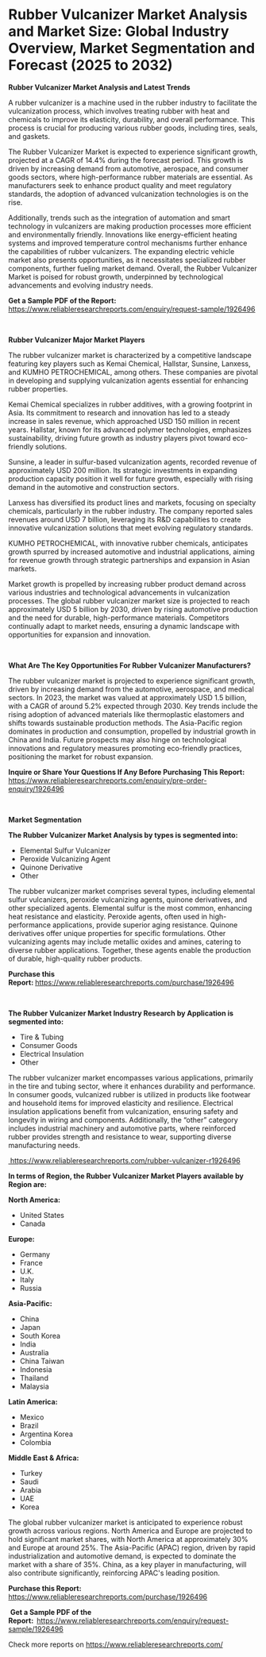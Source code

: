 <p><h1>Rubber Vulcanizer Market Analysis and Market Size: Global Industry Overview, Market Segmentation and Forecast (2025 to 2032)</h1></p><p><strong>Rubber Vulcanizer Market Analysis and Latest Trends</strong></p>
<p><p>A rubber vulcanizer is a machine used in the rubber industry to facilitate the vulcanization process, which involves treating rubber with heat and chemicals to improve its elasticity, durability, and overall performance. This process is crucial for producing various rubber goods, including tires, seals, and gaskets.</p><p>The Rubber Vulcanizer Market is expected to experience significant growth, projected at a CAGR of 14.4% during the forecast period. This growth is driven by increasing demand from automotive, aerospace, and consumer goods sectors, where high-performance rubber materials are essential. As manufacturers seek to enhance product quality and meet regulatory standards, the adoption of advanced vulcanization technologies is on the rise.</p><p>Additionally, trends such as the integration of automation and smart technology in vulcanizers are making production processes more efficient and environmentally friendly. Innovations like energy-efficient heating systems and improved temperature control mechanisms further enhance the capabilities of rubber vulcanizers. The expanding electric vehicle market also presents opportunities, as it necessitates specialized rubber components, further fueling market demand. Overall, the Rubber Vulcanizer Market is poised for robust growth, underpinned by technological advancements and evolving industry needs.</p></p>
<p><strong>Get a Sample PDF of the Report:&nbsp;</strong> <a href="https://www.reliableresearchreports.com/enquiry/request-sample/1926496?utm_campaign=3287&utm_medium=2&utm_source=Github&utm_content=ia&utm_term=28032025&utm_id=rubber-vulcanizer">https://www.reliableresearchreports.com/enquiry/request-sample/1926496</a></p>
<p>&nbsp;</p>
<p><strong>Rubber Vulcanizer Major Market Players</strong></p>
<p><p>The rubber vulcanizer market is characterized by a competitive landscape featuring key players such as Kemai Chemical, Hallstar, Sunsine, Lanxess, and KUMHO PETROCHEMICAL, among others. These companies are pivotal in developing and supplying vulcanization agents essential for enhancing rubber properties.</p><p>Kemai Chemical specializes in rubber additives, with a growing footprint in Asia. Its commitment to research and innovation has led to a steady increase in sales revenue, which approached USD 150 million in recent years. Hallstar, known for its advanced polymer technologies, emphasizes sustainability, driving future growth as industry players pivot toward eco-friendly solutions.</p><p>Sunsine, a leader in sulfur-based vulcanization agents, recorded revenue of approximately USD 200 million. Its strategic investments in expanding production capacity position it well for future growth, especially with rising demand in the automotive and construction sectors.</p><p>Lanxess has diversified its product lines and markets, focusing on specialty chemicals, particularly in the rubber industry. The company reported sales revenues around USD 7 billion, leveraging its R&D capabilities to create innovative vulcanization solutions that meet evolving regulatory standards.</p><p>KUMHO PETROCHEMICAL, with innovative rubber chemicals, anticipates growth spurred by increased automotive and industrial applications, aiming for revenue growth through strategic partnerships and expansion in Asian markets.</p><p>Market growth is propelled by increasing rubber product demand across various industries and technological advancements in vulcanization processes. The global rubber vulcanizer market size is projected to reach approximately USD 5 billion by 2030, driven by rising automotive production and the need for durable, high-performance materials. Competitors continually adapt to market needs, ensuring a dynamic landscape with opportunities for expansion and innovation.</p></p>
<p>&nbsp;</p>
<p><strong>What Are The Key Opportunities For Rubber Vulcanizer Manufacturers?</strong></p>
<p><p>The rubber vulcanizer market is projected to experience significant growth, driven by increasing demand from the automotive, aerospace, and medical sectors. In 2023, the market was valued at approximately USD 1.5 billion, with a CAGR of around 5.2% expected through 2030. Key trends include the rising adoption of advanced materials like thermoplastic elastomers and shifts towards sustainable production methods. The Asia-Pacific region dominates in production and consumption, propelled by industrial growth in China and India. Future prospects may also hinge on technological innovations and regulatory measures promoting eco-friendly practices, positioning the market for robust expansion.</p></p>
<p><strong>Inquire or Share Your Questions If Any Before Purchasing This Report:</strong> <a href="https://www.reliableresearchreports.com/enquiry/pre-order-enquiry/1926496?utm_campaign=3287&utm_medium=2&utm_source=Github&utm_content=ia&utm_term=28032025&utm_id=rubber-vulcanizer">https://www.reliableresearchreports.com/enquiry/pre-order-enquiry/1926496</a></p>
<p>&nbsp;</p>
<p><strong>Market Segmentation</strong></p>
<p><strong>The Rubber Vulcanizer Market Analysis by types is segmented into:</strong></p>
<p><ul><li>Elemental Sulfur Vulcanizer</li><li>Peroxide Vulcanizing Agent</li><li>Quinone Derivative</li><li>Other</li></ul></p>
<p><p>The rubber vulcanizer market comprises several types, including elemental sulfur vulcanizers, peroxide vulcanizing agents, quinone derivatives, and other specialized agents. Elemental sulfur is the most common, enhancing heat resistance and elasticity. Peroxide agents, often used in high-performance applications, provide superior aging resistance. Quinone derivatives offer unique properties for specific formulations. Other vulcanizing agents may include metallic oxides and amines, catering to diverse rubber applications. Together, these agents enable the production of durable, high-quality rubber products.</p></p>
<p><strong>Purchase this Report:&nbsp;</strong><a href="https://www.reliableresearchreports.com/purchase/1926496?utm_campaign=3287&utm_medium=2&utm_source=Github&utm_content=ia&utm_term=28032025&utm_id=rubber-vulcanizer">https://www.reliableresearchreports.com/purchase/1926496</a></p>
<p>&nbsp;</p>
<p><strong>The Rubber Vulcanizer Market Industry Research by Application is segmented into:</strong></p>
<p><ul><li>Tire & Tubing</li><li>Consumer Goods</li><li>Electrical Insulation</li><li>Other</li></ul></p>
<p><p>The rubber vulcanizer market encompasses various applications, primarily in the tire and tubing sector, where it enhances durability and performance. In consumer goods, vulcanized rubber is utilized in products like footwear and household items for improved elasticity and resilience. Electrical insulation applications benefit from vulcanization, ensuring safety and longevity in wiring and components. Additionally, the “other” category includes industrial machinery and automotive parts, where reinforced rubber provides strength and resistance to wear, supporting diverse manufacturing needs.</p></p>
<p><a href="https://www.reliableresearchreports.com/rubber-vulcanizer-r1926496?utm_campaign=3287&utm_medium=2&utm_source=Github&utm_content=ia&utm_term=28032025&utm_id=rubber-vulcanizer">&nbsp;https://www.reliableresearchreports.com/rubber-vulcanizer-r1926496</a></p>
<p><strong>In terms of Region, the Rubber Vulcanizer Market Players available by Region are:</strong></p>
<p>
    <p> <strong> North America: </strong>
        <ul>
            <li>United States</li>
            <li>Canada</li>
        </ul>
        </p> 
    <p> <strong> Europe: </strong>
        <ul>
            <li>Germany</li>
            <li>France</li>
            <li>U.K.</li>
            <li>Italy</li>
            <li>Russia</li>
        </ul>
        </p> 
    <p> <strong> Asia-Pacific: </strong>
        <ul>
            <li>China</li>
            <li>Japan</li>
            <li>South Korea</li>
            <li>India</li>
            <li>Australia</li>
            <li>China Taiwan</li>
            <li>Indonesia</li>
            <li>Thailand</li>
            <li>Malaysia</li>
        </ul>
        </p> 
    <p> <strong> Latin America: </strong>
        <ul>
            <li>Mexico</li>
            <li>Brazil</li>
            <li>Argentina Korea</li>
            <li>Colombia</li>
        </ul>
        </p> 
    <p> <strong> Middle East & Africa: </strong>
        <ul>
            <li>Turkey</li>
            <li>Saudi</li>
            <li>Arabia</li>
            <li>UAE</li>
            <li>Korea</li>
        </ul>
    </p>
    </p>
<p><p>The global rubber vulcanizer market is anticipated to experience robust growth across various regions. North America and Europe are projected to hold significant market shares, with North America at approximately 30% and Europe at around 25%. The Asia-Pacific (APAC) region, driven by rapid industrialization and automotive demand, is expected to dominate the market with a share of 35%. China, as a key player in manufacturing, will also contribute significantly, reinforcing APAC's leading position. </p></p>
<p><strong>Purchase this Report: </strong><a href="https://www.reliableresearchreports.com/purchase/1926496?utm_campaign=3287&utm_medium=2&utm_source=Github&utm_content=ia&utm_term=28032025&utm_id=rubber-vulcanizer">https://www.reliableresearchreports.com/purchase/1926496</a></p>
<p>&nbsp;<strong>Get a Sample PDF of the Report:&nbsp;&nbsp;</strong><a href="https://www.reliableresearchreports.com/enquiry/request-sample/1926496?utm_campaign=3287&utm_medium=2&utm_source=Github&utm_content=ia&utm_term=28032025&utm_id=rubber-vulcanizer">https://www.reliableresearchreports.com/enquiry/request-sample/1926496</a></p>
<p><strong></strong></p>
<p>Check more reports on <a href="https://www.reliableresearchreports.com/?utm_campaign=3287&utm_medium=2&utm_source=Github&utm_content=ia&utm_term=28032025&utm_id=rubber-vulcanizer">https://www.reliableresearchreports.com/</a></p>